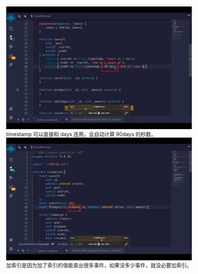 <img src='./img/2022-06-19-09-32-03.png' height=333px></img>      
timestamp 可以直接和 days 连用，会自动计算 90days 的秒数。    
<img src='./img/2022-06-19-09-36-30.png' height=333px></img>      
加索引是因为加了索引的值能查出很多事件，如果没多少事件，就没必要加索引。  
